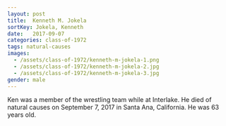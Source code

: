 ```yaml
---
layout: post
title:  Kenneth M. Jokela
sortKey: Jokela, Kenneth
date:   2017-09-07
categories: class-of-1972
tags: natural-causes
images:
  - /assets/class-of-1972/kenneth-m-jokela-1.png
  - /assets/class-of-1972/kenneth-m-jokela-2.jpg
  - /assets/class-of-1972/kenneth-m-jokela-3.jpg
gender: male
---
```

Ken was a member of the wrestling team while at Interlake. He died of natural causes on September 7, 2017 in Santa Ana, California. He was 63 years old.
